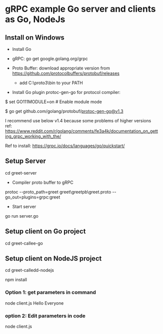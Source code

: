 # gRPC example Go server and clients as Go, NodeJs

## Install on Windows

- Install Go

- gRPC: go get google.golang.org/grpc

- Proto Buffer: download appropriate version from https://github.com/protocolbuffers/protobuf/releases

    - add C:\proto3\bin to your PATH

- Install Go plugin protoc-gen-go for protocol compiler:


$ set GO111MODULE=on  # Enable module mode

$ go get github.com/golang/protobuf/protoc-gen-go@v1.3

I recommend use below v1.4 because some problems of higher versions
ref: https://www.reddit.com/r/golang/comments/fe3a4k/documentation_on_getting_grpc_working_with_the/

Ref to install: https://grpc.io/docs/languages/go/quickstart/

## Setup Server

cd greet-server

- Compiler proto buffer to gRPC 

protoc --proto_path=greet greet\greetpb\greet.proto --go_out=plugins=grpc:greet

- Start server

go run server.go

## Setup client on Go project
cd greet-callee-go

## Setup client on NodeJS project
cd greet-calledd-nodejs

npm install

### Option 1: get parameters in command

node client.js Hello Everyone

### option 2: Edit parameters in code

node client.js

